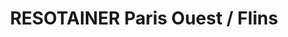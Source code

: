 ---
title: "RESOTAINER Paris Ouest / Flins"
url: /flins-sur-seine/resotainer-paris-ouest-flins/
shop: location de stockage
---